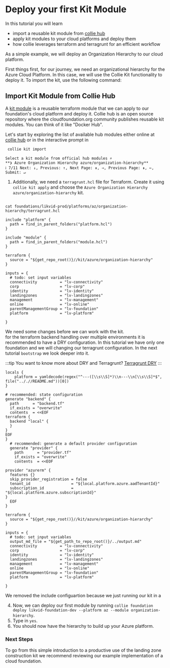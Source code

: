 # Deploy your first Kit Module

In this tutorial you will learn

- import a reusable kit module from [collie hub](../hub/)
- apply kit modules to your cloud platforms and deploy them
- how collie leverages terraform and terragrunt for an efficient workflow

As a simple example, we will deploy an Organization Hierarchy to our cloud platform.

First things first, for our journey, we need an organizational hierarchy for the Azure Cloud Platform. In this case, we will use the Collie Kit functionality to deploy it. To import the kit, use the following command:

## Import Kit Module from Collie Hub

A [kit module](../reference/kit-module.md) is a reusable terraform module that we can apply to our foundation's cloud platform and deploy it. Collie hub is an open source repository where the cloudfoundation.org community publishes reusable kit modules. You can think of it like "Docker Hub".


Let's start by exploring the list of available hub modules either online at [collie hub](../hub/) or in the interactive prompt 
in

```sh
 collie kit import
 ```

```text
Select a kit module from official hub modules ⌕
**❯ Azure Organization Hierarchy azure/organization-hierarchy**
ℹ 7/11 Next: ↓, Previous: ↑, Next Page: ⇟, →, Previous Page: ⇞, ←, Submit: ↵
```

1. Additionally, we need a `terragrunt.hcl` file for Terraform. Create it using `collie kit apply` and choose the `Azure Organization Hierarchy azure/organization-hierarchy` kit. 
```shell

cat foundations/likvid-prod/platforms/az/organization-hierarchy/terragrunt.hcl

include "platform" {
  path = find_in_parent_folders("platform.hcl")
}

include "module" {
  path = find_in_parent_folders("module.hcl")
}

terraform {
  source = "${get_repo_root()}//kit/azure/organization-hierarchy"
}

inputs = {
  # todo: set input variables
  connectivity          = "lv-connectivity"
  corp                  = "lv-corp"
  identity              = "lv-identity"
  landingzones          = "lv-landingzones"
  management            = "lv-management"
  online                = "lv-online"
  parentManagementGroup = "lv-foundation"
  platform              = "lv-platform"

}
```

We need some changes before we can work with the kit.  
for the terraform backend handling over multiple environments it is recommended to have a DRY configuration. In this tutorial we have only one foundation and we will changing our terragrunt configuration. In the next tutorial `bootstrap` we look deeper into it.

:::tip
You want to know more about DRY and Terragrunt?
[Terragrunt DRY](https://terragrunt.gruntwork.io/docs/getting-started/quick-start/#keep-your-backend-configuration-dry)
:::

```hcl
locals {
    platform = yamldecode(regex("^---([\\s\\S]*)\\n---\\n[\\s\\S]*$", file(".././/README.md"))[0])
}

# recommended: state configuration
generate "backend" {
  path      = "backend.tf"
  if_exists = "overwrite"
  contents  = <<EOF
terraform {
  backend "local" {
  }
}
EOF
}
  # recommended: generate a default provider configuration
  generate "provider" {
    path      = "provider.tf"
    if_exists = "overwrite"
    contents  = <<EOF

provider "azurerm" {
  features {}
  skip_provider_registration = false
  tenant_id                  = "${local.platform.azure.aadTenantId}"
  subscription_id            = "${local.platform.azure.subscriptionId}"
}
  EOF
}
 
terraform {
  source = "${get_repo_root()}//kit/azure/organization-hierarchy"
}

inputs = {
  # todo: set input variables
  output_md_file = "${get_path_to_repo_root()}/../output.md"
  connectivity          = "lv-connectivity"
  corp                  = "lv-corp"
  identity              = "lv-identity"
  landingzones          = "lv-landingzones"
  management            = "lv-management"
  online                = "lv-online"
  parentManagementGroup = "lv-foundation"
  platform              = "lv-platform"
  
}
```
We removed the include configuartion because we just running our kit in a 

4. Now, we can deploy our first module by running `collie foundation deploy likvid-foundation-dev --platform az --module organization-hierarchy`.
5. Type in `yes`.
6. You should now have the hierarchy to build up your Azure platform.


### Next Steps

To go from this simple introduction to a productive use of the landing zone construction kit we recommend reviewing
our example implementation of a cloud foundation.

